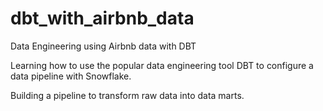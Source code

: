 # dbt_with_airbnb_data
Data Engineering using Airbnb data with DBT

Learning how to use the popular data engineering tool DBT to configure a data pipeline with Snowflake.

Building a pipeline to transform raw data into data marts. 
